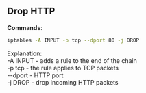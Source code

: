 ## Drop HTTP


**Commands**:

```bash
iptables -A INPUT -p tcp --dport 80 -j DROP
```
Explanation: \
-A INPUT - adds a rule to the end of the chain \
-p tcp - the rule applies to TCP packets \
--dport - HTTP port \
-j DROP - drop incoming HTTP packets
